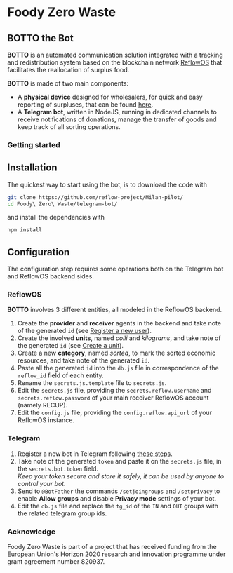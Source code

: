# Foody Zero Waste
## BOTTO the Bot

**BOTTO** is an automated communication solution integrated with a tracking and redistribution system based on the blockchain network [ReflowOS](https://github.com/dyne/reflow-os) that facilitates the reallocation of surplus food.

**BOTTO** is made of two main components:
- A **physical device** designed for wholesalers, for quick and easy reporting of surpluses, that can be found [here](https://github.com/reflow-project/Milan-pilot/tree/main/Foody%20Zero%20Waste/physical-device).
- A **Telegram bot**, written in NodeJS, running in dedicated channels to receive notifications of donations, manage the transfer of goods and keep track of all sorting operations.

### Getting started

## Installation

The quickest way to start using the bot, is to download the code with

```bash
git clone https://github.com/reflow-project/Milan-pilot/
cd Foody\ Zero\ Waste/telegram-bot/
```

and install the dependencies with

```bash
npm install
```

## Configuration

The configuration step requires some operations both on the Telegram bot and ReflowOS backend sides.

### ReflowOS

**BOTTO** involves 3 different entities, all modeled in the ReflowOS backend. 
1. Create the **provider** and **receiver** agents in the backend and take note of the generated `id` (see [Register a new user](https://reflowos.dyne.org/docs/api_tour#register-a-new-user)).
2. Create the involved **units**, named *colli* and *kilograms*, and take note of the generated `id` (see [Create a unit](https://reflowos.dyne.org/docs/api_tour#create-a-unit)).
3. Create a new **category**, named *sorted*, to mark the sorted economic resources, and take note of the generated `id`.
4. Paste all the generated `id` into the `db.js` file in correspondence of the `reflow_id` field of each entity.
5. Rename the `secrets.js.template` file to `secrets.js`.
6. Edit the `secrets.js` file, providing the `secrets.reflow.username` and `secrets.reflow.password` of your main receiver ReflowOS account (namely RECUP).
7. Edit the `config.js` file, providing the `config.reflow.api_url` of your ReflowOS instance.

### Telegram

1. Register a new bot in Telegram following [these steps](https://core.telegram.org/bots#3-how-do-i-create-a-bot).
2. Take note of the generated `token` and paste it on the `secrets.js` file, in the `secrets.bot.token` field.  
*Keep your token secure and store it safely, it can be used by anyone to control your bot.*
3. Send to `@BotFather` the commands `/setjoingroups` and `/setprivacy` to enable **Allow groups** and disable **Privacy mode** settings of your bot.
4. Edit the `db.js` file and replace the `tg_id` of the `IN` and `OUT` groups with the related telegram group ids.

### Acknowledge
Foody Zero Waste is part of a project that has received funding from the European Union's Horizon 2020 research and innovation programme under grant agreement number 820937.
